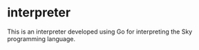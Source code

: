 # interpreter
This is an interpreter developed using Go for interpreting the Sky programming language.